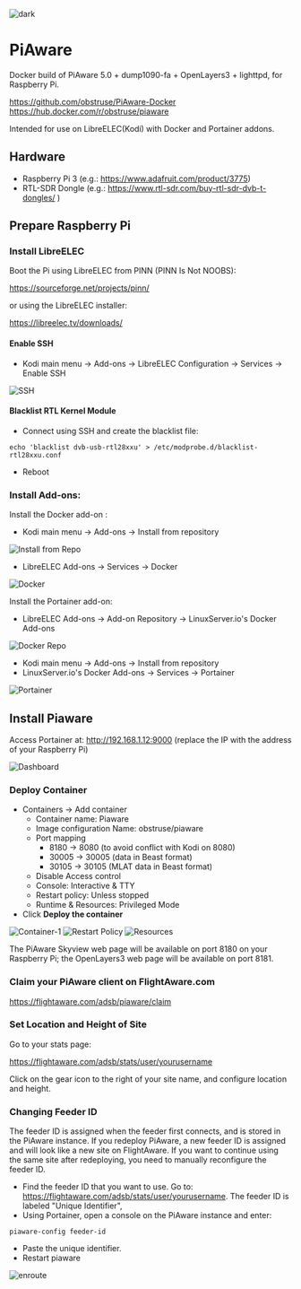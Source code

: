 ![dark](https://github.com/obstruse/PiAware-Docker/raw/master/Images/dark3-2.png "dark")
# PiAware
Docker build of PiAware 5.0 + dump1090-fa + OpenLayers3 + lighttpd, for Raspberry Pi.

https://github.com/obstruse/PiAware-Docker<br>
https://hub.docker.com/r/obstruse/piaware

Intended for use on LibreELEC(Kodi) with Docker and Portainer addons.

## Hardware

- Raspberry Pi 3 (e.g.: https://www.adafruit.com/product/3775)
- RTL-SDR Dongle (e.g.: https://www.rtl-sdr.com/buy-rtl-sdr-dvb-t-dongles/ )

## Prepare Raspberry Pi

### Install LibreELEC

Boot the Pi using LibreELEC from PINN (PINN Is Not NOOBS):

https://sourceforge.net/projects/pinn/

or using the LibreELEC installer:

https://libreelec.tv/downloads/

#### Enable SSH

* Kodi main menu -> Add-ons -> LibreELEC Configuration -> Services -> Enable SSH

![SSH](https://github.com/obstruse/PiAware-Docker/raw/master/Images/ssh.png "SSH")

#### Blacklist RTL Kernel Module

* Connect using SSH and create the blacklist file:

```
echo 'blacklist dvb-usb-rtl28xxu' > /etc/modprobe.d/blacklist-rtl28xxu.conf
```

* Reboot

### Install Add-ons:

Install the Docker add-on :

* Kodi main menu ->  Add-ons -> Install from repository 

![Install from Repo](https://github.com/obstruse/PiAware-Docker/raw/master/Images/installFromRep.png "Install from Repo")

* LibreELEC Add-ons -> Services -> Docker

![Docker](https://github.com/obstruse/PiAware-Docker/raw/master/Images/docker.png "Docker")

Install the Portainer add-on:
* LibreELEC Add-ons -> Add-on Repository -> LinuxServer.io's Docker Add-ons

![Docker Repo](https://github.com/obstruse/PiAware-Docker/raw/master/Images/dockerRepo.png "Docker Repo")

* Kodi main menu -> Add-ons -> Install from repository 
* LinuxServer.io's Docker Add-ons -> Services -> Portainer

![Portainer](https://github.com/obstruse/PiAware-Docker/raw/master/Images/portainer.png "Portainer")

## Install Piaware

Access Portainer at:  http://192.168.1.12:9000 (replace the IP with the address of your Raspberry Pi)

![Dashboard](https://github.com/obstruse/PiAware-Docker/raw/master/Images/dashboard.png "Dashboard")

### Deploy Container

* Containers -> Add container
  * Container name: Piaware
  * Image configuration Name: obstruse/piaware
  * Port mapping
    * 8180 -> 8080 (to avoid conflict with Kodi on 8080)
    * 30005 -> 30005 (data in Beast format)
    * 30105 -> 30105 (MLAT data in Beast format)
  * Disable Access control
  * Console:  Interactive & TTY
  * Restart policy: Unless stopped
  * Runtime & Resources: Privileged Mode
* Click **Deploy the container**

![Container-1](https://github.com/obstruse/PiAware-Docker/raw/master/Images/container1.png "Container1")
![Restart Policy](https://github.com/obstruse/PiAware-Docker/raw/master/Images/restartpolicy.png "Restart Policy")
![Resources](https://github.com/obstruse/PiAware-Docker/raw/master/Images/resource.png "Resources")

The PiAware Skyview web page will be available on port 8180 on your Raspberry Pi;
the OpenLayers3 web page will be available on port 8181.

### Claim your PiAware client on FlightAware.com

https://flightaware.com/adsb/piaware/claim

### Set Location and Height of Site

Go to your stats page:

https://flightaware.com/adsb/stats/user/yourusername

Click on the gear icon to the right of your site name, and configure location and height.

### Changing Feeder ID

The feeder ID is assigned when the feeder first connects, and is stored in the PiAware instance.  If you redeploy PiAware, a new feeder ID is assigned and will look like a new site on FlightAware. If you want to continue using the same site after redeploying, you need to manually reconfigure the feeder ID.

* Find the feeder ID that you want to use. Go to:  https://flightaware.com/adsb/stats/user/yourusername. The feeder ID is labeled "Unique Identifier",
* Using Portainer, open a console on the PiAware instance and enter:
```
piaware-config feeder-id
```
* Paste the unique identifier.
* Restart piaware

![enroute](https://github.com/obstruse/PiAware-Docker/raw/master/Images/enroute2-2.png "enroute")
